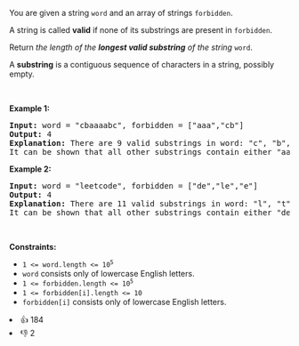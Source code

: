 <p>You are given a string <code>word</code> and an array of strings <code>forbidden</code>.</p>

<p>A string is called <strong>valid</strong> if none of its substrings are present in <code>forbidden</code>.</p>

<p>Return <em>the length of the <strong>longest valid substring</strong> of the string </em><code>word</code>.</p>

<p>A <strong>substring</strong> is a contiguous sequence of characters in a string, possibly empty.</p>

<p>&nbsp;</p> 
<p><strong class="example">Example 1:</strong></p>

<pre>
<strong>Input:</strong> word = "cbaaaabc", forbidden = ["aaa","cb"]
<strong>Output:</strong> 4
<strong>Explanation:</strong> There are 9 valid substrings in word: "c", "b", "a", "ba", "aa", "bc", "baa", "aab", and "aabc". The length of the longest valid substring is 4. 
It can be shown that all other substrings contain either "aaa" or "cb" as a substring. </pre>

<p><strong class="example">Example 2:</strong></p>

<pre>
<strong>Input:</strong> word = "leetcode", forbidden = ["de","le","e"]
<strong>Output:</strong> 4
<strong>Explanation:</strong> There are 11 valid substrings in word: "l", "t", "c", "o", "d", "tc", "co", "od", "tco", "cod", and "tcod". The length of the longest valid substring is 4.
It can be shown that all other substrings contain either "de", "le", or "e" as a substring. 
</pre>

<p>&nbsp;</p> 
<p><strong>Constraints:</strong></p>

<ul> 
 <li><code>1 &lt;= word.length &lt;= 10<sup>5</sup></code></li> 
 <li><code>word</code> consists only of lowercase English letters.</li> 
 <li><code>1 &lt;= forbidden.length &lt;= 10<sup>5</sup></code></li> 
 <li><code>1 &lt;= forbidden[i].length &lt;= 10</code></li> 
 <li><code>forbidden[i]</code> consists only of lowercase English letters.</li> 
</ul>

<div><li>👍 184</li><li>👎 2</li></div>